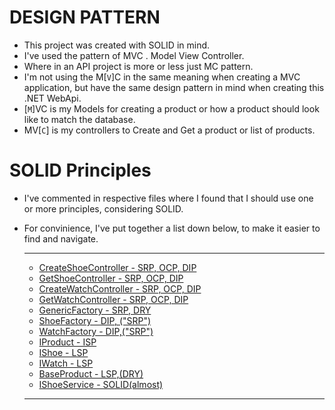 # DESIGN PATTERN
* This project was created with SOLID in mind. 
* I've used the pattern of MVC . Model View Controller.
* Where in an API project is more or less just MC pattern.
* I'm not using the M[``V``]C in the same meaning when creating a MVC application, but have the same design pattern in mind when creating this .NET WebApi.
* [``M``]VC is my Models for creating a product or how a product should look like to match the database.
* MV[``C``] is my controllers to Create and Get a product or list of products. 

# SOLID Principles
* I've commented in respective files where I found that I should use one or more principles, considering SOLID.
* For convinience, I've put together a list down below, to make it easier to find and navigate.

    ___

    * [CreateShoeController - SRP, OCP, DIP](Controllers/ShoeControllers/CreateShoeController.cs)
    * [GetShoeController - SRP, OCP, DIP](Controllers/ShoeControllers/GetShoeController.cs)
    * [CreateWatchController - SRP, OCP, DIP](Controllers/WatchControllers/CreateWatchController.cs)
    * [GetWatchController - SRP, OCP, DIP](Controllers/WatchControllers/GetWatchController.cs)
    * [GenericFactory - SRP, DRY](Factories/GenericFactory.cs)
    * [ShoeFactory - DIP, ("SRP")](Factories/ShoeFactory.cs)
    * [WatchFactory - DIP,("SRP")](Factories/WatchFactory.cs)
    * [IProduct - ISP](Interfaces/IProduct.cs)
    * [IShoe - LSP](Interfaces/IShoe.cs)
    * [IWatch - LSP](Interfaces/IWatch.cs)
    * [BaseProduct - LSP,(DRY)](Models/BaseProduct.cs)
    * [IShoeService - SOLID(almost)](Services/IShoeService.cs)
    ___